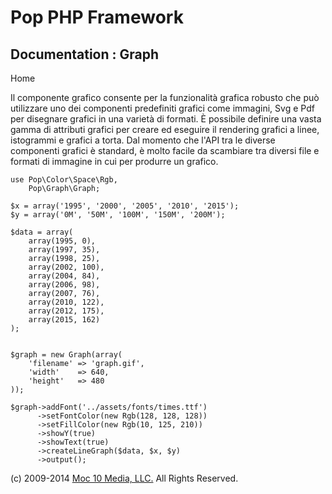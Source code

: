 Pop PHP Framework
=================

Documentation : Graph
---------------------

Home

Il componente grafico consente per la funzionalità grafica robusto che
può utilizzare uno dei componenti predefiniti grafici come immagini, Svg
e Pdf per disegnare grafici in una varietà di formati. È possibile
definire una vasta gamma di attributi grafici per creare ed eseguire il
rendering grafici a linee, istogrammi e grafici a torta. Dal momento che
l'API tra le diverse componenti grafici è standard, è molto facile da
scambiare tra diversi file e formati di immagine in cui per produrre un
grafico.

    use Pop\Color\Space\Rgb,
        Pop\Graph\Graph;

    $x = array('1995', '2000', '2005', '2010', '2015');
    $y = array('0M', '50M', '100M', '150M', '200M');

    $data = array(
        array(1995, 0),
        array(1997, 35),
        array(1998, 25),
        array(2002, 100),
        array(2004, 84),
        array(2006, 98),
        array(2007, 76),
        array(2010, 122),
        array(2012, 175),
        array(2015, 162)
    );


    $graph = new Graph(array(
        'filename' => 'graph.gif',
        'width'    => 640,
        'height'   => 480
    ));

    $graph->addFont('../assets/fonts/times.ttf')
          ->setFontColor(new Rgb(128, 128, 128))
          ->setFillColor(new Rgb(10, 125, 210))
          ->showY(true)
          ->showText(true)
          ->createLineGraph($data, $x, $y)
          ->output();

\(c) 2009-2014 [Moc 10 Media, LLC.](http://www.moc10media.com) All
Rights Reserved.
